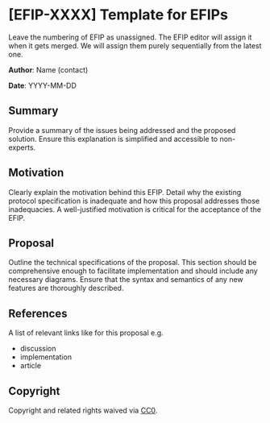 # [EFIP-XXXX] Template for EFIPs

Leave the numbering of EFIP as unassigned. The EFIP editor will assign it when it gets merged.
We will assign them purely sequentially from the latest one.

**Author**: Name (contact) 

**Date**: YYYY-MM-DD

## Summary

Provide a summary of the issues being addressed and the proposed solution. Ensure this explanation is simplified and accessible to non-experts.


## Motivation

Clearly explain the motivation behind this EFIP. Detail why the existing protocol specification is inadequate and how this proposal addresses those inadequacies. A well-justified motivation is critical for the acceptance of the EFIP.


## Proposal


Outline the technical specifications of the proposal. This section should be comprehensive enough to facilitate implementation and should include any necessary diagrams. Ensure that the syntax and semantics of any new features are thoroughly described.


## References

A list of relevant links like for this proposal e.g.
- discussion
- implementation
- article

## Copyright

Copyright and related rights waived via [CC0](https://creativecommons.org/publicdomain/zero/1.0/).
